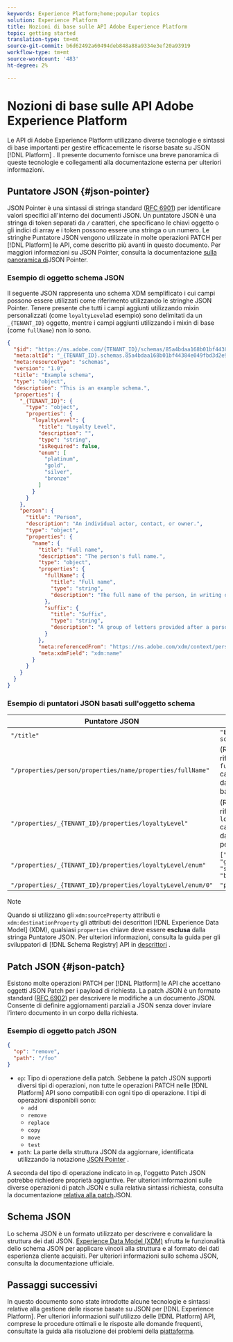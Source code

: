 ```yaml
---
keywords: Experience Platform;home;popular topics
solution: Experience Platform
title: Nozioni di base sulle API Adobe Experience Platform
topic: getting started
translation-type: tm+mt
source-git-commit: b6d62492a60494deb848a88a9334e3ef20a93919
workflow-type: tm+mt
source-wordcount: '483'
ht-degree: 2%

---
```



# Nozioni di base sulle API Adobe Experience Platform

Le API di Adobe Experience Platform utilizzano diverse tecnologie e sintassi di base importanti per gestire efficacemente le risorse basate su JSON [!DNL Platform] . Il presente documento fornisce una breve panoramica di queste tecnologie e collegamenti alla documentazione esterna per ulteriori informazioni.

## Puntatore JSON {#json-pointer}

JSON Pointer è una sintassi di stringa standard ([RFC 6901](https://tools.ietf.org/html/rfc6901)) per identificare valori specifici all&#39;interno dei documenti JSON. Un puntatore JSON è una stringa di token separati da `/` caratteri, che specificano le chiavi oggetto o gli indici di array e i token possono essere una stringa o un numero. Le stringhe Puntatore JSON vengono utilizzate in molte operazioni PATCH per [!DNL Platform] le API, come descritto più avanti in questo documento. Per maggiori informazioni su JSON Pointer, consulta la documentazione [sulla panoramica di](https://rapidjson.org/md_doc_pointer.html)JSON Pointer.

### Esempio di oggetto schema JSON

Il seguente JSON rappresenta uno schema XDM semplificato i cui campi possono essere utilizzati come riferimento utilizzando le stringhe JSON Pointer. Tenere presente che tutti i campi aggiunti utilizzando mixin personalizzati (come `loyaltyLevel`ad esempio) sono delimitati da un `_{TENANT_ID}` oggetto, mentre i campi aggiunti utilizzando i mixin di base (come `fullName`) non lo sono.

```json
{
  "$id": "https://ns.adobe.com/{TENANT_ID}/schemas/85a4bdaa168b01bf44384e049fbd3d2e9b2ffaca440d35b9",
  "meta:altId": "_{TENANT_ID}.schemas.85a4bdaa168b01bf44384e049fbd3d2e9b2ffaca440d35b9",
  "meta:resourceType": "schemas",
  "version": "1.0",
  "title": "Example schema",
  "type": "object",
  "description": "This is an example schema.",
  "properties": {
    "_{TENANT_ID}": {
      "type": "object",
      "properties": {
        "loyaltyLevel": {
          "title": "Loyalty Level",
          "description": "",
          "type": "string",
          "isRequired": false,
          "enum": [
            "platinum",
            "gold",
            "silver",
            "bronze"
          ]
        }
      }
    },
    "person": {
      "title": "Person",
      "description": "An individual actor, contact, or owner.",
      "type": "object",
      "properties": {
        "name": {
          "title": "Full name",
          "description": "The person's full name.",
          "type": "object",
          "properties": {
            "fullName": {
              "title": "Full name",
              "type": "string",
              "description": "The full name of the person, in writing order most commonly accepted in the language of the name.",
            },
            "suffix": {
              "title": "Suffix",
              "type": "string",
              "description": "A group of letters provided after a person's name to provide additional information. The `suffix` is used at the end of someones name. For example Jr., Sr., M.D., PhD, I, II, III, etc.",
            }
          },
          "meta:referencedFrom": "https://ns.adobe.com/xdm/context/person-name",
          "meta:xdmField": "xdm:name"
        }
      }
    }
  }
}
```

### Esempio di puntatori JSON basati sull&#39;oggetto schema

| Puntatore JSON | Risolve a |
| --- | --- |
| `"/title"` | `"Example schema"` |
| `"/properties/person/properties/name/properties/fullName"` | (Restituisce un riferimento al `fullName` campo, fornito da un mixin di base.) |
| `"/properties/_{TENANT_ID}/properties/loyaltyLevel"` | (Restituisce un riferimento al `loyaltyLevel` campo, fornito da un mixin personalizzato.) |
| `"/properties/_{TENANT_ID}/properties/loyaltyLevel/enum"` | `["platinum", "gold", "silver", "bronze"]` |
| `"/properties/_{TENANT_ID}/properties/loyaltyLevel/enum/0"` | `"platinum"` |

>[!NOTE]
>
>Quando si utilizzano gli `xdm:sourceProperty` attributi e `xdm:destinationProperty` gli attributi dei descrittori [!DNL Experience Data Model] (XDM), qualsiasi `properties` chiave deve essere **esclusa** dalla stringa Puntatore JSON. Per ulteriori informazioni, consulta la guida per gli sviluppatori di [!DNL Schema Registry] API in [descrittori](../xdm/api/descriptors.md) .

## Patch JSON {#json-patch}

Esistono molte operazioni PATCH per [!DNL Platform] le API che accettano oggetti JSON Patch per i payload di richiesta. La patch JSON è un formato standard ([RFC 6902](https://tools.ietf.org/html/rfc6902)) per descrivere le modifiche a un documento JSON. Consente di definire aggiornamenti parziali a JSON senza dover inviare l’intero documento in un corpo della richiesta.

### Esempio di oggetto patch JSON

```json
{
  "op": "remove",
  "path": "/foo"
}
```

* `op`: Tipo di operazione della patch. Sebbene la patch JSON supporti diversi tipi di operazioni, non tutte le operazioni PATCH nelle [!DNL Platform] API sono compatibili con ogni tipo di operazione. I tipi di operazioni disponibili sono:
   * `add`
   * `remove`
   * `replace`
   * `copy`
   * `move`
   * `test`
* `path`: La parte della struttura JSON da aggiornare, identificata utilizzando la notazione [JSON Pointer](#json-pointer) .

A seconda del tipo di operazione indicato in `op`, l&#39;oggetto Patch JSON potrebbe richiedere proprietà aggiuntive. Per ulteriori informazioni sulle diverse operazioni di patch JSON e sulla relativa sintassi richiesta, consulta la documentazione [relativa alla patch](http://jsonpatch.com/)JSON.

## Schema JSON

Lo schema JSON è un formato utilizzato per descrivere e convalidare la struttura dei dati JSON. [Experience Data Model (XDM)](../xdm/home.md) sfrutta le funzionalità dello schema JSON per applicare vincoli alla struttura e al formato dei dati esperienza cliente acquisiti. Per ulteriori informazioni sullo schema JSON, consulta la documentazione [](https://json-schema.org/)ufficiale.

## Passaggi successivi

In questo documento sono state introdotte alcune tecnologie e sintassi relative alla gestione delle risorse basate su JSON per [!DNL Experience Platform]. Per ulteriori informazioni sull&#39;utilizzo delle [!DNL Platform] API, comprese le procedure ottimali e le risposte alle domande frequenti, consultate la guida alla risoluzione dei problemi della [piattaforma](troubleshooting.md).